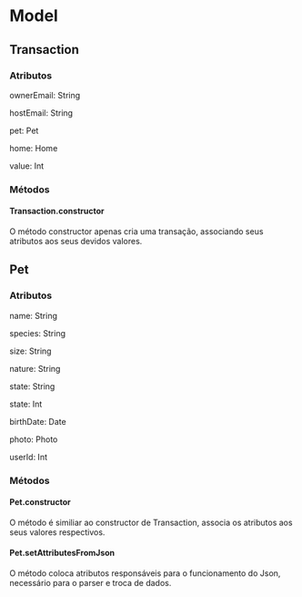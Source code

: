# Model

## Transaction

### Atributos

ownerEmail: String

hostEmail: String

pet: Pet

home: Home

value: Int

### Métodos

#### Transaction.constructor

O método constructor apenas cria uma transação, associando seus atributos aos seus devidos valores.

## Pet

### Atributos

name: String

species: String

size: String

nature: String

state: String

state: Int

birthDate: Date

photo: Photo

userId: Int

### Métodos

#### Pet.constructor

O método é similiar ao constructor de Transaction, associa os atributos aos seus valores respectivos.

#### Pet.setAttributesFromJson

O método coloca atributos responsáveis para o funcionamento do Json, necessário para o parser e troca de dados.

 

